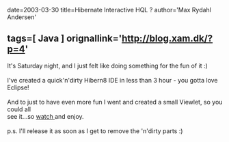 date=2003-03-30
title=Hibernate Interactive HQL ?
author='Max Rydahl Andersen'

tags=[ Java ]
orignallink='http://blog.xam.dk/?p=4'
---
<div><p>It's Saturday night, and I just felt like doing something for the fun of it :)<br><br>
I've created a quick'n'dirty Hibern8 IDE in less than 3 hour - you gotta love Eclipse!<br><br>
And to just to have even more fun I went and created a small Viewlet, so you could all<br>
see it...so <a href="http://www.xam.dk/hibern8ide" title="Hibern8IDE Viewlet">watch </a> and enjoy.<br><br>
p.s. I'll release it as soon as I get to remove the 'n'dirty parts :)</p></div>

